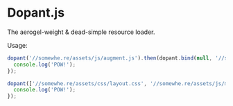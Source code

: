 Dopant.js
=========

The aerogel-weight & dead-simple resource loader.

Usage:
~~~ javascript
dopant('//somewhe.re/assets/js/augment.js').then(dopant.bind(null, '//somewhe.re/assets/js/main.js')).then(function() {
  console.log('POW!');
});

dopant(['//somewhe.re/assets/css/layout.css', '//somewhe.re/assets/js/main.js']).then(function() {
  console.log('POW!');
});
~~~
